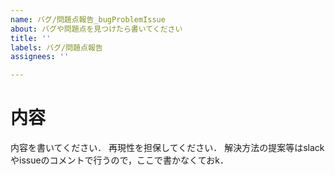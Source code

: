 ```yaml
---
name: バグ/問題点報告_bugProblemIssue
about: バグや問題点を見つけたら書いてください
title: ''
labels: バグ/問題点報告
assignees: ''

---
```


# 内容
内容を書いてください．
再現性を担保してください．
解決方法の提案等はslackやissueのコメントで行うので，ここで書かなくておk．
